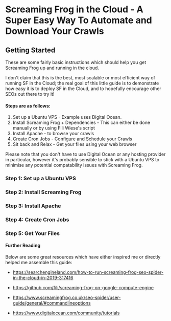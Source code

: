 
# Screaming Frog in the Cloud - A Super Easy Way To Automate and Download Your Crawls

## Getting Started

These are some fairly basic instructions which should help you get Screaming Frog up and running in the cloud. 

I don't claim that this is the best, most scalable or most efficient way of running SF in the Cloud; the real goal of this little guide is to demonstrate how easy it is to deploy SF in the Cloud, and to hopefully encourage other SEOs out there to try it!

#### Steps are as follows:

1. Set up a Ubuntu VPS - Example uses Digital Ocean.
2. Install Screaming Frog + Dependencies - This can either be done manually or by using Fili Wiese's script
3. Install Apache - to browse your crawls
4. Create Cron Jobs - Configure and Schedule your Crawls
5. Sit back and Relax - Get your files using your web browser

Please note that you don't have to use Digital Ocean or any hosting provider in particular, however it's probably sensible to stick with a Ubuntu VPS to minimise any potential compatability issues with Screaming Frog.

### Step 1: Set up a Ubuntu VPS

### Step 2: Install Screaming Frog

### Step 3: Install Apache

### Step 4: Create Cron Jobs

### Step 5: Get Your Files




#### Further Reading 

Below are some great resources which have either inspired me or directly helped me assemble this guide:

* https://searchengineland.com/how-to-run-screaming-frog-seo-spider-in-the-cloud-in-2019-317416

* https://github.com/fili/screaming-frog-on-google-compute-engine

* https://www.screamingfrog.co.uk/seo-spider/user-guide/general/#commandlineoptions

* https://www.digitalocean.com/community/tutorials




